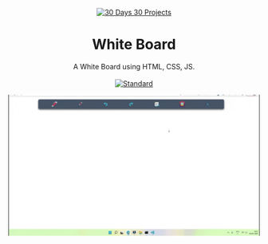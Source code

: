 <p align="center">
  <a href="master-web-development.netlify.app">
    <img alt="30 Days 30 Projects" height="80" src="https://raw.githubusercontent.com/iamrahulmahato/shark-tank-India-meme/main/static/img/add-readme.png">
  </a>
</p>
<h1 align="center">White Board</h1>

<div align="center">
 A White Board using HTML, CSS, JS.
</div>

<br />

<div align="center">
  <!-- Standard -->
  <a href="https://standardjs.com">
    <img src="https://img.shields.io/badge/code%20style-standard-brightgreen.svg?style=flat-square"
      alt="Standard" />
  </a>
  
![ss1](./img/board%20(1).gif)


